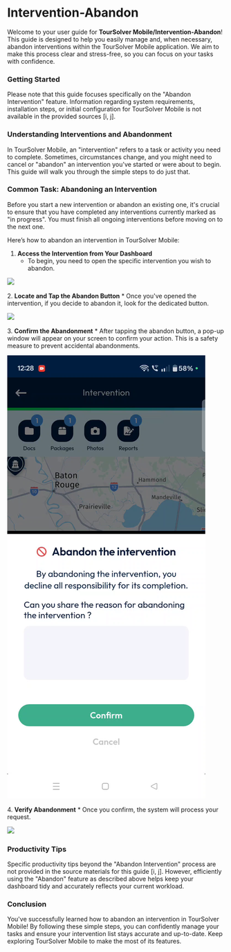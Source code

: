 # Intervention-Abandon

Welcome to your user guide for **TourSolver Mobile/Intervention-Abandon**! This guide is designed to help you easily manage and, when necessary, abandon interventions within the TourSolver Mobile application. We aim to make this process clear and stress-free, so you can focus on your tasks with confidence.

### Getting Started

Please note that this guide focuses specifically on the "Abandon Intervention" feature. Information regarding system requirements, installation steps, or initial configuration for TourSolver Mobile is not available in the provided sources \[i, j].

### Understanding Interventions and Abandonment

In TourSolver Mobile, an "intervention" refers to a task or activity you need to complete. Sometimes, circumstances change, and you might need to cancel or "abandon" an intervention you've started or were about to begin. This guide will walk you through the simple steps to do just that.

### Common Task: Abandoning an Intervention

Before you start a new intervention or abandon an existing one, it's crucial to ensure that you have completed any interventions currently marked as "in progress". You must finish all ongoing interventions before moving on to the next one.

Here’s how to abandon an intervention in TourSolver Mobile:

1. **Access the Intervention from Your Dashboard**
   * To begin, you need to open the specific intervention you wish to abandon.

![](../../images/Intervention-Abandon_timestamp_0_to_00–0_to_18.gif)

2\. **Locate and Tap the Abandon Button** \* Once you've opened the intervention, if you decide to abandon it, look for the dedicated button.

![](../../.gitbook/assets/Intervention-Abandon_timestamp_0_to_19–0_to_29.gif)

3\. **Confirm the Abandonment** \* After tapping the abandon button, a pop-up window will appear on your screen to confirm your action. This is a safety measure to prevent accidental abandonments.

![](../../images/Intervention-Abandon_timestamp_0_to_31.png)

4\. **Verify Abandonment** \* Once you confirm, the system will process your request.

![](../../images/Intervention-Abandon_timestamp_0_to_37–0_to_40.gif)

### Productivity Tips

Specific productivity tips beyond the "Abandon Intervention" process are not provided in the source materials for this guide \[i, j]. However, efficiently using the "Abandon" feature as described above helps keep your dashboard tidy and accurately reflects your current workload.

### Conclusion

You've successfully learned how to abandon an intervention in TourSolver Mobile! By following these simple steps, you can confidently manage your tasks and ensure your intervention list stays accurate and up-to-date. Keep exploring TourSolver Mobile to make the most of its features.
